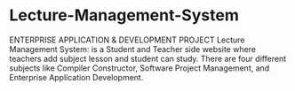 # Lecture-Management-System
ENTERPRISE APPLICATION &amp; DEVELOPMENT PROJECT Lecture Management System: is a Student and Teacher side website where teachers add subject lesson and student can study. There are four different subjects like Compiler Constructor, Software Project Management, and Enterprise Application Development.
